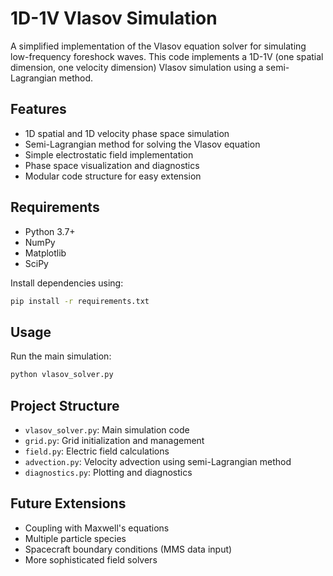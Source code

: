 # 1D-1V Vlasov Simulation

A simplified implementation of the Vlasov equation solver for simulating low-frequency foreshock waves. This code implements a 1D-1V (one spatial dimension, one velocity dimension) Vlasov simulation using a semi-Lagrangian method.

## Features

- 1D spatial and 1D velocity phase space simulation
- Semi-Lagrangian method for solving the Vlasov equation
- Simple electrostatic field implementation
- Phase space visualization and diagnostics
- Modular code structure for easy extension

## Requirements

- Python 3.7+
- NumPy
- Matplotlib
- SciPy

Install dependencies using:
```bash
pip install -r requirements.txt
```

## Usage

Run the main simulation:
```bash
python vlasov_solver.py
```

## Project Structure

- `vlasov_solver.py`: Main simulation code
- `grid.py`: Grid initialization and management
- `field.py`: Electric field calculations
- `advection.py`: Velocity advection using semi-Lagrangian method
- `diagnostics.py`: Plotting and diagnostics

## Future Extensions

- Coupling with Maxwell's equations
- Multiple particle species
- Spacecraft boundary conditions (MMS data input)
- More sophisticated field solvers 